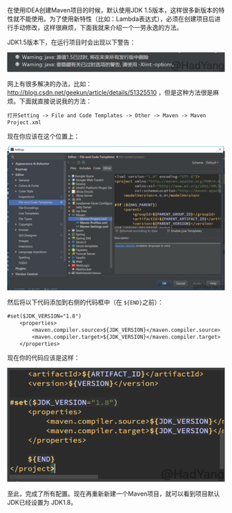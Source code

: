 
在使用IDEA创建Maven项目的时候，默认使用JDK 1.5版本，这样很多新版本的特性就不能使用。为了使用新特性（比如：Lambda表达式），必须在创建项目后进行手动修改，这样很麻烦，下面我就来介绍一个一劳永逸的方法。

<!--more-->

JDK1.5版本下，在运行项目时会出现以下警告：

![](idea-maven-jdk-version-1.png)

网上有很多解决的办法，比如：http://blog.csdn.net/geekun/article/details/51325510 ，但是这种方法很是麻烦。下面就直接说说我的方法：

```
打开Setting -> File and Code Templates -> Other -> Maven -> Maven Project.xml
```

现在你应该在这个位置上：

![](idea-maven-jdk-version-2.png)

然后将以下代码添加到右侧的代码框中（在 `${END}`之前）：

```
#set($JDK_VERSION="1.8")
    <properties>
        <maven.compiler.source>${JDK_VERSION}</maven.compiler.source>
        <maven.compiler.target>${JDK_VERSION}</maven.compiler.target>
    </properties>
```

现在你的代码应该是这样：

![](idea-maven-jdk-version-3.png)

至此，完成了所有配置。现在再重新新建一个Maven项目，就可以看到项目默认JDK已经设置为 JDK1.8。
